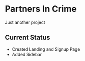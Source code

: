 # Partners In Crime


Just another project

## Current Status

- Created Landing and Signup Page
- Added Sidebar
